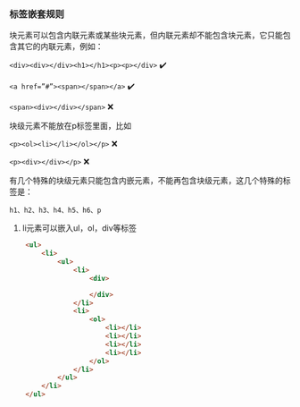 ### 标签嵌套规则

块元素可以包含内联元素或某些块元素，但内联元素却不能包含块元素，它只能包含其它的内联元素，例如：

`<div><div></div><h1></h1><p><p></div>` ✔️

`<a href=”#”><span></span></a>`  ✔️

`<span><div></div></span>` ❌

 块级元素不能放在p标签里面，比如

`<p><ol><li></li></ol></p>` ❌

`<p><div></div></p>`  ❌ 

有几个特殊的块级元素只能包含内嵌元素，不能再包含块级元素，这几个特殊的标签是：

```
h1、h2、h3、h4、h5、h6、p
```

1. li元素可以嵌入ul，ol，div等标签

```html
    <ul>
        <li>
            <ul>
                <li>
                    <div>

                    </div>
                </li>
                <li>
                    <ol>
                        <li></li>
                        <li></li>
                        <li></li>
                        <li></li>
                    </ol>
                </li>
            </ul>
        </li>
    </ul>
```



